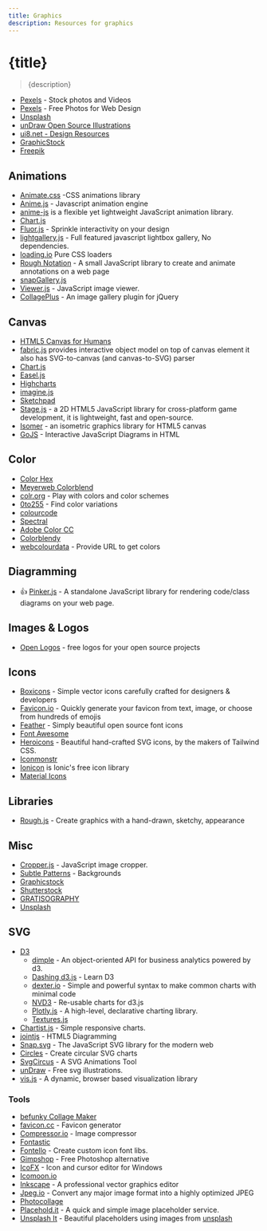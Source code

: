 ```yaml
---
title: Graphics
description: Resources for graphics
---
```


# {title}

> {description}

- [Pexels](https://www.pexels.com/) - Stock photos and Videos
- [Pexels](https://www.pexels.com/sv-se/) - Free Photos for Web Design
- [Unsplash](https://source.unsplash.com/)
- [unDraw Open Source Illustrations](https://undraw.co/)
- [ui8.net - Design Resources](https://ui8.net/)
- [GraphicStock](https://www.graphicstock.com/)
- [Freepik](http://www.freepik.com/)

## Animations

- [Animate.css](https://daneden.github.io/animate.css/) -CSS animations library
- [Anime.js](http://animejs.com/) - Javascript animation engine
- [anime-js](http://anime-js.com/) is a flexible yet lightweight JavaScript animation library.
- [Chart.js](http://www.chartjs.org/)
- [Fluor.js](https://fluorjs.github.io/) - Sprinkle interactivity on your design
- [lightgallery.js](https://sachinchoolur.github.io/lightgallery.js/) - Full featured javascript lightbox gallery, No dependencies.
- [loading.io](https://loading.io/css/) Pure CSS loaders
- [Rough Notation](https://roughnotation.com/) - A small JavaScript library to create and animate annotations on a web page
- [snapGallery.js](http://neerajdelima.ga/snapGallery/)
- [Viewer.js](http://fengyuanchen.github.io/viewerjs/) - JavaScript image viewer.
- [CollagePlus](http://collageplus.edlea.com/) - An image gallery plugin for jQuery

## Canvas

- [HTML5 Canvas for Humans](https://github.com/raphamorim/origami.js)
- [fabric.js](http://fabricjs.com/) provides interactive object model on top of canvas element it also has SVG-to-canvas (and canvas-to-SVG) parser
- [Chart.js](http://www.chartjs.org/)
- [Easel.js](http://www.createjs.com/easeljs)
- [Highcharts](http://www.highcharts.com/)
- [imagine.js](http://vladakilov.github.io/imagine/)
- [Sketchpad](http://yiom.github.io/sketchpad/)
- [Stage.js](http://piqnt.com/stage.js/) - a 2D HTML5 JavaScript library for cross-platform game development, it is lightweight, fast and open-source.
- [Isomer](http://jdan.github.io/isomer/) - an isometric graphics library for HTML5 canvas
- [GoJS](http://gojs.net/latest/index.html) - Interactive JavaScript Diagrams in HTML

## Color

- [Color Hex](https://www.color-hex.com/)
- [Meyerweb Colorblend](http://meyerweb.com/eric/tools/color-blend/)
- [colr.org](http://www.colr.org/) - Play with colors and color schemes
- [0to255](http://www.0to255.com/) - Find color variations
- [colourcode](http://www.colourco.de/)
- [Spectral](http://jxnblk.com/Spectral/)
- [Adobe Color CC](https://color.adobe.com)
- [Colorblendy](http://colorblendy.com/)
- [webcolourdata](http://webcolourdata.com/) - Provide URL to get colors

## Diagramming

- :+1: [Pinker.js](http://withouthaste.com/pinker/index.html) - A standalone JavaScript library for rendering code/class diagrams on your web page.

## Images & Logos

- [Open Logos](http://openlogos.org/) - free logos for your open source projects

## Icons

- [Boxicons](https://boxicons.com/) - Simple vector icons carefully crafted for designers & developers
- [Favicon.io](https://favicon.io/) - Quickly generate your favicon from text, image, or choose from hundreds of emojis
- [Feather](https://feathericons.com/) - Simply beautiful open source font icons
- [Font Awesome](https://fontawesome.com/icons?d=gallery&m=free)
- [Heroicons](https://heroicons.com/) - Beautiful hand-crafted SVG icons, by the makers of Tailwind CSS.
- [Iconmonstr](https://iconmonstr.com/)
- [Ionicon](http://ionicons.com/) is Ionic's free icon library
- [Material Icons](https://fonts.google.com/icons?selected=Material+Icons)

## Libraries

- [Rough.js](https://roughjs.com/) - Create graphics with a hand-drawn, sketchy, appearance

## Misc

- [Cropper.js](https://fengyuanchen.github.io/cropperjs/) - JavaScript image cropper.
- [Subtle Patterns](http://subtlepatterns.com/) - Backgrounds
- [Graphicstock](https://www.graphicstock.com/)
- [Shutterstock](http://www.shutterstock.com/)
- [GRATISOGRAPHY](http://gratisography.com/)
- [Unsplash](https://unsplash.com/)

## SVG

- [D3](https://d3js.org/)
  - [dimple](http://dimplejs.org/) - An object-oriented API for business analytics powered by d3.
  - [Dashing d3.js](https://www.dashingd3js.com/) - Learn D3
  - [dexter.io](http://d3xter.io/) - Simple and powerful syntax to make common charts with minimal code
  - [NVD3](http://nvd3.org/) - Re-usable charts for d3.js
  - [Plotly.js](https://plot.ly/javascript/) - A high-level, declarative charting library.
  - [Textures.js](http://riccardoscalco.github.io/textures/)
- [Chartist.js](http://gionkunz.github.io/chartist-js/) - Simple responsive charts.
- [jointjs](http://jointjs.com/) - HTML5 Diagramming
- [Snap.svg](http://snapsvg.io/) - The JavaScript SVG library for the modern web
- [Circles](http://lugolabs.com/circles) - Create circular SVG charts
- [SvgCircus](http://svgcircus.com/) - A SVG Animations Tool
- [unDraw](https://undraw.co/illustrations) - Free svg illustrations.
- [vis.js](http://visjs.org/) - A dynamic, browser based visualization library

### Tools

- [befunky Collage Maker](https://www.befunky.com/features/collage-maker/)
- [favicon.cc](http://www.favicon.cc/) - Favicon generator
- [Compressor.io](https://compressor.io) - Image compressor
- [Fontastic](http://fontastic.me/)
- [Fontello](http://fontello.com/) - Create custom icon font libs.
- [Gimpshop](https://www.gimpshop.com/) - Free Photoshop alternative
- [IcoFX](http://icofx.ro/) - Icon and cursor editor for Windows
- [Icomoon.io](https://icomoon.io/)
- [Inkscape](https://inkscape.org) - A professional vector graphics editor
- [Jpeg.io](https://www.jpeg.io/) - Convert any major image format into a highly optimized JPEG
- [Photocollage](http://www.photocollage.com)
- [Placehold.it](http://placehold.it/) - A quick and simple image placeholder service.
- [Unsplash It](https://unsplash.it) - Beautiful placeholders using images from [unsplash](https://unsplash.com/)
